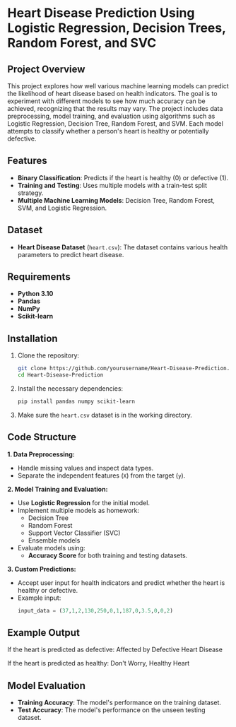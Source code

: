 # Heart Disease Prediction Using Logistic Regression, Decision Trees, Random Forest, and SVC

## Project Overview

This project explores how well various machine learning models can predict the likelihood of heart disease based on health indicators. The goal is to experiment with different models to see how much accuracy can be achieved, recognizing that the results may vary. The project includes data preprocessing, model training, and evaluation using algorithms such as Logistic Regression, Decision Tree, Random Forest, and SVM. Each model attempts to classify whether a person's heart is healthy or potentially defective.

## Features

- **Binary Classification**: Predicts if the heart is healthy (0) or defective (1).
- **Training and Testing**: Uses multiple models with a train-test split strategy.
- **Multiple Machine Learning Models**: Decision Tree, Random Forest, SVM, and Logistic Regression.

## Dataset

- **Heart Disease Dataset** (`heart.csv`): The dataset contains various health parameters to predict heart disease.

## Requirements

- **Python 3.10**
- **Pandas**
- **NumPy**
- **Scikit-learn**

## Installation

1. Clone the repository:

    ```bash
    git clone https://github.com/yourusername/Heart-Disease-Prediction.git
    cd Heart-Disease-Prediction
    ```

2. Install the necessary dependencies:

    ```bash
    pip install pandas numpy scikit-learn
    ```

3. Make sure the `heart.csv` dataset is in the working directory.

## Code Structure

**1. Data Preprocessing:**
   - Handle missing values and inspect data types.
   - Separate the independent features (`X`) from the target (`y`).

**2. Model Training and Evaluation:**
   - Use **Logistic Regression** for the initial model.
   - Implement multiple models as homework:
     - Decision Tree
     - Random Forest
     - Support Vector Classifier (SVC)
     - Ensemble models
   - Evaluate models using:
     - **Accuracy Score** for both training and testing datasets.

**3. Custom Predictions:**
   - Accept user input for health indicators and predict whether the heart is healthy or defective.
   - Example input:
     ```python
     input_data = (37,1,2,130,250,0,1,187,0,3.5,0,0,2)
     ```

## Example Output

If the heart is predicted as defective:
Affected by Defective Heart Disease


If the heart is predicted as healthy:
Don't Worry, Healthy Heart


## Model Evaluation

- **Training Accuracy**: The model's performance on the training dataset.
- **Test Accuracy**: The model's performance on the unseen testing dataset.